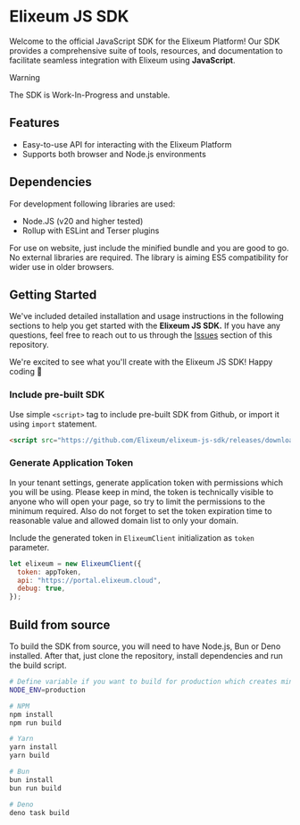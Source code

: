 # Elixeum JS SDK

Welcome to the official JavaScript SDK for the Elixeum Platform! Our SDK provides a comprehensive suite of tools, resources, and documentation to facilitate seamless integration with Elixeum using **JavaScript**.

> [!WARNING]
> The SDK is Work-In-Progress and unstable.

## Features

- Easy-to-use API for interacting with the Elixeum Platform
- Supports both browser and Node.js environments

## Dependencies

For development following libraries are used:

- Node.JS (v20 and higher tested)
- Rollup with ESLint and Terser plugins

For use on website, just include the minified bundle and you are good to go.
No external libraries are required. The library is aiming ES5 compatibility for wider use in older browsers.

## Getting Started

We've included detailed installation and usage instructions in the following sections to help you get started with the **Elixeum JS SDK.** If you have any questions, feel free to reach out to us through the [Issues](https://github.com/elixeum/elixeum-js-sdk/issues) section of this repository.

We're excited to see what you'll create with the Elixeum JS SDK! Happy coding :star_struck:

### Include pre-built SDK

Use simple `<script>` tag to include pre-built SDK from Github, or import it using `import` statement.

```html
<script src="https://github.com/Elixeum/elixeum-js-sdk/releases/download/v0.1.0-alpha/elx-sdk.min.js"></script>
```

### Generate Application Token

In your tenant settings, generate application token with permissions which you will be using.
Please keep in mind, the token is technically visible to anyone who will open your page, so try to limit the permissions to the minimum required.
Also do not forget to set the token expiration time to reasonable value and allowed domain list to only your domain.

Include the generated token in `ElixeumClient` initialization as `token` parameter.

```javascript
let elixeum = new ElixeumClient({
  token: appToken,
  api: "https://portal.elixeum.cloud",
  debug: true,
});
```

## Build from source

To build the SDK from source, you will need to have Node.js, Bun or Deno installed.
After that, just clone the repository, install dependencies and run the build script.

```bash
# Define variable if you want to build for production which creates minified bundle
NODE_ENV=production

# NPM
npm install
npm run build

# Yarn
yarn install
yarn build

# Bun
bun install
bun run build

# Deno
deno task build
```

